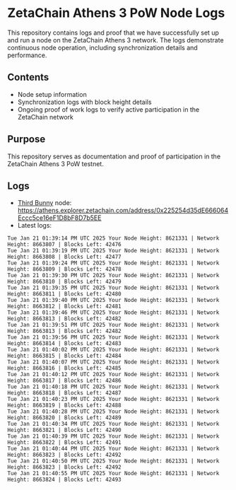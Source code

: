 # ZetaChain Athens 3 PoW Node Logs
This repository contains logs and proof that we have successfully set up and run a node on the ZetaChain Athens 3 network. The logs demonstrate continuous node operation, including synchronization details and performance.

## Contents
- Node setup information
- Synchronization logs with block height details
- Ongoing proof of work logs to verify active participation in the ZetaChain network

## Purpose
This repository serves as documentation and proof of participation in the ZetaChain Athens 3 PoW testnet.

## Logs

- [Third Bunny](https://thirdbunny.xyz/) node: https://athens.explorer.zetachain.com/address/0x225254d35dE666064Eccc5ce16eF1D8bF8D7b5EE
- Latest logs:
```
Tue Jan 21 01:39:14 PM UTC 2025 Your Node Height: 8621331 | Network Height: 8663807 | Blocks Left: 42476
Tue Jan 21 01:39:19 PM UTC 2025 Your Node Height: 8621331 | Network Height: 8663808 | Blocks Left: 42477
Tue Jan 21 01:39:24 PM UTC 2025 Your Node Height: 8621331 | Network Height: 8663809 | Blocks Left: 42478
Tue Jan 21 01:39:30 PM UTC 2025 Your Node Height: 8621331 | Network Height: 8663810 | Blocks Left: 42479
Tue Jan 21 01:39:35 PM UTC 2025 Your Node Height: 8621331 | Network Height: 8663811 | Blocks Left: 42480
Tue Jan 21 01:39:40 PM UTC 2025 Your Node Height: 8621331 | Network Height: 8663812 | Blocks Left: 42481
Tue Jan 21 01:39:46 PM UTC 2025 Your Node Height: 8621331 | Network Height: 8663813 | Blocks Left: 42482
Tue Jan 21 01:39:51 PM UTC 2025 Your Node Height: 8621331 | Network Height: 8663813 | Blocks Left: 42482
Tue Jan 21 01:39:56 PM UTC 2025 Your Node Height: 8621331 | Network Height: 8663814 | Blocks Left: 42483
Tue Jan 21 01:40:02 PM UTC 2025 Your Node Height: 8621331 | Network Height: 8663815 | Blocks Left: 42484
Tue Jan 21 01:40:07 PM UTC 2025 Your Node Height: 8621331 | Network Height: 8663816 | Blocks Left: 42485
Tue Jan 21 01:40:12 PM UTC 2025 Your Node Height: 8621331 | Network Height: 8663817 | Blocks Left: 42486
Tue Jan 21 01:40:18 PM UTC 2025 Your Node Height: 8621331 | Network Height: 8663818 | Blocks Left: 42487
Tue Jan 21 01:40:23 PM UTC 2025 Your Node Height: 8621331 | Network Height: 8663819 | Blocks Left: 42488
Tue Jan 21 01:40:28 PM UTC 2025 Your Node Height: 8621331 | Network Height: 8663820 | Blocks Left: 42489
Tue Jan 21 01:40:34 PM UTC 2025 Your Node Height: 8621331 | Network Height: 8663821 | Blocks Left: 42490
Tue Jan 21 01:40:39 PM UTC 2025 Your Node Height: 8621331 | Network Height: 8663822 | Blocks Left: 42491
Tue Jan 21 01:40:44 PM UTC 2025 Your Node Height: 8621331 | Network Height: 8663823 | Blocks Left: 42492
Tue Jan 21 01:40:50 PM UTC 2025 Your Node Height: 8621331 | Network Height: 8663823 | Blocks Left: 42492
Tue Jan 21 01:40:55 PM UTC 2025 Your Node Height: 8621331 | Network Height: 8663824 | Blocks Left: 42493
```
